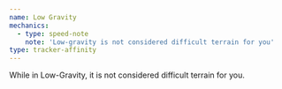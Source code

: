 ```yaml
---
name: Low Gravity
mechanics:
  - type: speed-note
    note: 'Low-gravity is not considered difficult terrain for you'
type: tracker-affinity
---
```

While in Low-Gravity, it is not considered difficult terrain for you.
